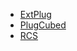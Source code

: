 
* [ExtPlug](https://extplug.github.io)
* [PlugCubed](https://plugcubed.net)
* [RCS](https://rcs.radiant.dj/)
